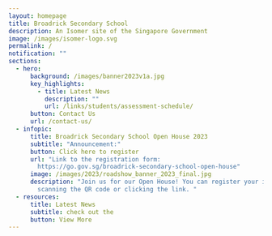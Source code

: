 ```yaml
---
layout: homepage
title: Broadrick Secondary School
description: An Isomer site of the Singapore Government
image: /images/isomer-logo.svg
permalink: /
notification: ""
sections:
  - hero:
      background: /images/banner2023v1a.jpg
      key_highlights:
        - title: Latest News
          description: ""
          url: /links/students/assessment-schedule/
      button: Contact Us
      url: /contact-us/
  - infopic:
      title: Broadrick Secondary School Open House 2023
      subtitle: "Announcement:"
      button: Click here to register
      url: "Link to the registration form:
        https://go.gov.sg/broadrick-secondary-school-open-house"
      image: /images/2023/roadshow_banner_2023_final.jpg
      description: "Join us for our Open House! You can register your interest by
        scanning the QR code or clicking the link. "
  - resources:
      title: Latest News
      subtitle: check out the
      button: View More
---
```

